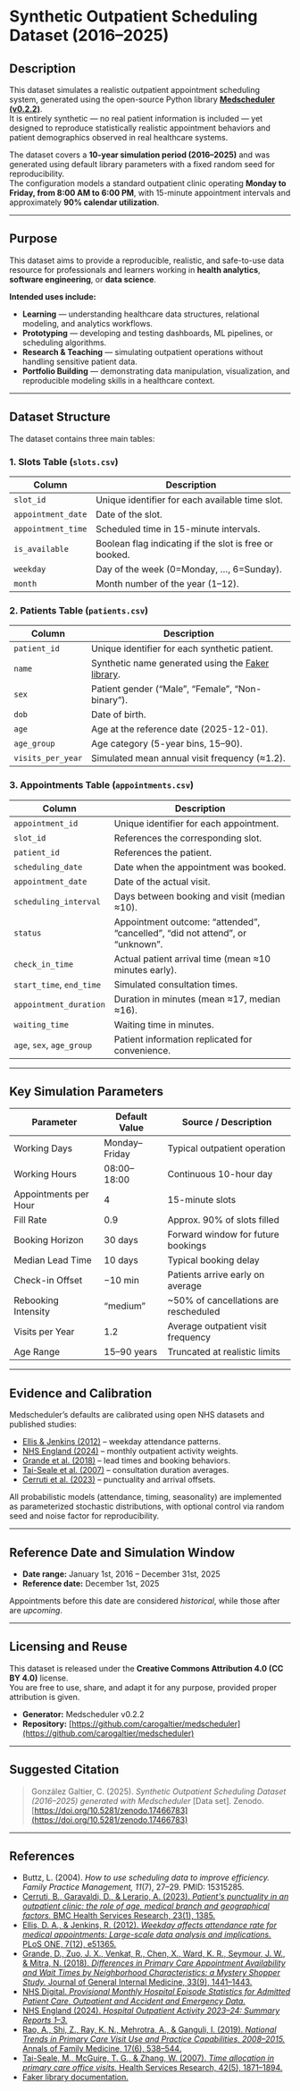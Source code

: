 # Synthetic Outpatient Scheduling Dataset (2016–2025)

## Description

This dataset simulates a realistic outpatient appointment scheduling system, generated using the open-source Python library **[Medscheduler (v0.2.2)](https://github.com/carogaltier/medscheduler)**.  
It is entirely synthetic — no real patient information is included — yet designed to reproduce statistically realistic appointment behaviors and patient demographics observed in real healthcare systems.

The dataset covers a **10-year simulation period (2016–2025)** and was generated using default library parameters with a fixed random seed for reproducibility.  
The configuration models a standard outpatient clinic operating **Monday to Friday, from 8:00 AM to 6:00 PM**, with 15-minute appointment intervals and approximately **90% calendar utilization**.

---

## Purpose

This dataset aims to provide a reproducible, realistic, and safe-to-use data resource for professionals and learners working in **health analytics**, **software engineering**, or **data science**.

**Intended uses include:**

- **Learning** — understanding healthcare data structures, relational modeling, and analytics workflows.  
- **Prototyping** — developing and testing dashboards, ML pipelines, or scheduling algorithms.  
- **Research & Teaching** — simulating outpatient operations without handling sensitive patient data.  
- **Portfolio Building** — demonstrating data manipulation, visualization, and reproducible modeling skills in a healthcare context.

---

## Dataset Structure

The dataset contains three main tables:

### 1. Slots Table (`slots.csv`)

| Column | Description |
|---------|-------------|
| `slot_id` | Unique identifier for each available time slot. |
| `appointment_date` | Date of the slot. |
| `appointment_time` | Scheduled time in 15-minute intervals. |
| `is_available` | Boolean flag indicating if the slot is free or booked. |
| `weekday` | Day of the week (0=Monday, …, 6=Sunday). |
| `month` | Month number of the year (1–12). |

### 2. Patients Table (`patients.csv`)

| Column | Description |
|---------|-------------|
| `patient_id` | Unique identifier for each synthetic patient. |
| `name` | Synthetic name generated using the [Faker library](https://faker.readthedocs.io/). |
| `sex` | Patient gender (“Male”, “Female”, “Non-binary”). |
| `dob` | Date of birth. |
| `age` | Age at the reference date (2025-12-01). |
| `age_group` | Age category (5-year bins, 15–90). |
| `visits_per_year` | Simulated mean annual visit frequency (≈1.2). |

### 3. Appointments Table (`appointments.csv`)

| Column | Description |
|---------|-------------|
| `appointment_id` | Unique identifier for each appointment. |
| `slot_id` | References the corresponding slot. |
| `patient_id` | References the patient. |
| `scheduling_date` | Date when the appointment was booked. |
| `appointment_date` | Date of the actual visit. |
| `scheduling_interval` | Days between booking and visit (median ≈10). |
| `status` | Appointment outcome: “attended”, “cancelled”, “did not attend”, or “unknown”. |
| `check_in_time` | Actual patient arrival time (mean ≈10 minutes early). |
| `start_time`, `end_time` | Simulated consultation times. |
| `appointment_duration` | Duration in minutes (mean ≈17, median ≈16). |
| `waiting_time` | Waiting time in minutes. |
| `age`, `sex`, `age_group` | Patient information replicated for convenience. |

---

## Key Simulation Parameters

| Parameter | Default Value | Source / Description |
|------------|----------------|-----------------------|
| Working Days | Monday–Friday | Typical outpatient operation |
| Working Hours | 08:00–18:00 | Continuous 10-hour day |
| Appointments per Hour | 4 | 15-minute slots |
| Fill Rate | 0.9 | Approx. 90% of slots filled |
| Booking Horizon | 30 days | Forward window for future bookings |
| Median Lead Time | 10 days | Typical booking delay |
| Check-in Offset | −10 min | Patients arrive early on average |
| Rebooking Intensity | “medium” | ~50% of cancellations are rescheduled |
| Visits per Year | 1.2 | Average outpatient visit frequency |
| Age Range | 15–90 years | Truncated at realistic limits |

---

## Evidence and Calibration

Medscheduler’s defaults are calibrated using open NHS datasets and published studies:

- [Ellis & Jenkins (2012)](https://doi.org/10.1371/journal.pone.0051365) – weekday attendance patterns.  
- [NHS England (2024)](https://files.digital.nhs.uk/34/18846B/hosp-epis-stat-outp-rep-tabs-2023-24-tab.xlsx) – monthly outpatient activity weights.  
- [Grande et al. (2018)](https://doi.org/10.1007/s11606-018-4407-9) – lead times and booking behaviors.  
- [Tai-Seale et al. (2007)](https://doi.org/10.1111/j.1475-6773.2006.00689.x) – consultation duration averages.  
- [Cerruti et al. (2023)](https://doi.org/10.1186/s12913-023-10379-w) – punctuality and arrival offsets.

All probabilistic models (attendance, timing, seasonality) are implemented as parameterized stochastic distributions, with optional control via random seed and noise factor for reproducibility.

---

## Reference Date and Simulation Window

- **Date range:** January 1st, 2016 – December 31st, 2025  
- **Reference date:** December 1st, 2025  

Appointments before this date are considered *historical*, while those after are *upcoming*.

---

## Licensing and Reuse

This dataset is released under the **Creative Commons Attribution 4.0 (CC BY 4.0)** license.  
You are free to use, share, and adapt it for any purpose, provided proper attribution is given.

- **Generator:** Medscheduler v0.2.2  
- **Repository:** [https://github.com/carogaltier/medscheduler](https://github.com/carogaltier/medscheduler)

---

## Suggested Citation

> González Galtier, C. (2025). *Synthetic Outpatient Scheduling Dataset (2016–2025) generated with Medscheduler* [Data set]. Zenodo.  
> [https://doi.org/10.5281/zenodo.17466783](https://doi.org/10.5281/zenodo.17466783)

---

## References

- Buttz, L. (2004). *How to use scheduling data to improve efficiency.* *Family Practice Management, 11*(7), 27–29. PMID: 15315285.  
- [Cerruti, B., Garavaldi, D., & Lerario, A. (2023). *Patient's punctuality in an outpatient clinic: the role of age, medical branch and geographical factors.* BMC Health Services Research, 23(1), 1385.](https://doi.org/10.1186/s12913-023-10379-w)  
- [Ellis, D. A., & Jenkins, R. (2012). *Weekday affects attendance rate for medical appointments: Large-scale data analysis and implications.* PLoS ONE, 7(12), e51365.](https://doi.org/10.1371/journal.pone.0051365)  
- [Grande, D., Zuo, J. X., Venkat, R., Chen, X., Ward, K. R., Seymour, J. W., & Mitra, N. (2018). *Differences in Primary Care Appointment Availability and Wait Times by Neighborhood Characteristics: a Mystery Shopper Study.* Journal of General Internal Medicine, 33(9), 1441–1443.](https://doi.org/10.1007/s11606-018-4407-9)  
- [NHS Digital. *Provisional Monthly Hospital Episode Statistics for Admitted Patient Care, Outpatient and Accident and Emergency Data.*](https://digital.nhs.uk/data-and-information/publications/statistical/provisional-monthly-hospital-episode-statistics-for-admitted-patient-care-outpatient-and-accident-and-emergency-data/april-2025---may-2025)  
- [NHS England (2024). *Hospital Outpatient Activity 2023–24: Summary Reports 1–3.*](https://files.digital.nhs.uk/34/18846B/hosp-epis-stat-outp-rep-tabs-2023-24-tab.xlsx)  
- [Rao, A., Shi, Z., Ray, K. N., Mehrotra, A., & Ganguli, I. (2019). *National Trends in Primary Care Visit Use and Practice Capabilities, 2008–2015.* Annals of Family Medicine, 17(6), 538–544.](https://doi.org/10.1370/afm.2474)  
- [Tai-Seale, M., McGuire, T. G., & Zhang, W. (2007). *Time allocation in primary care office visits.* Health Services Research, 42(5), 1871–1894.](https://doi.org/10.1111/j.1475-6773.2006.00689.x)  
- [Faker library documentation.](https://faker.readthedocs.io/)


